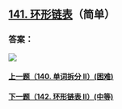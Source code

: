 ## [141. 环形链表](https://leetcode-cn.com/problems/linked-list-cycle/)（简单）





### 答案：



![](https://img-blog.csdnimg.cn/20200807155236311.png)

#### [上一题（140. 单词拆分 II）(困难)](https://github.com/sdwwld/leetCode/blob/master/src/main/java/com/wld/java/leetcode/leetCode0140.md)

#### [下一题（142. 环形链表 II）(中等)](https://github.com/sdwwld/leetCode/blob/master/src/main/java/com/wld/java/leetcode/leetCode0142.md)
